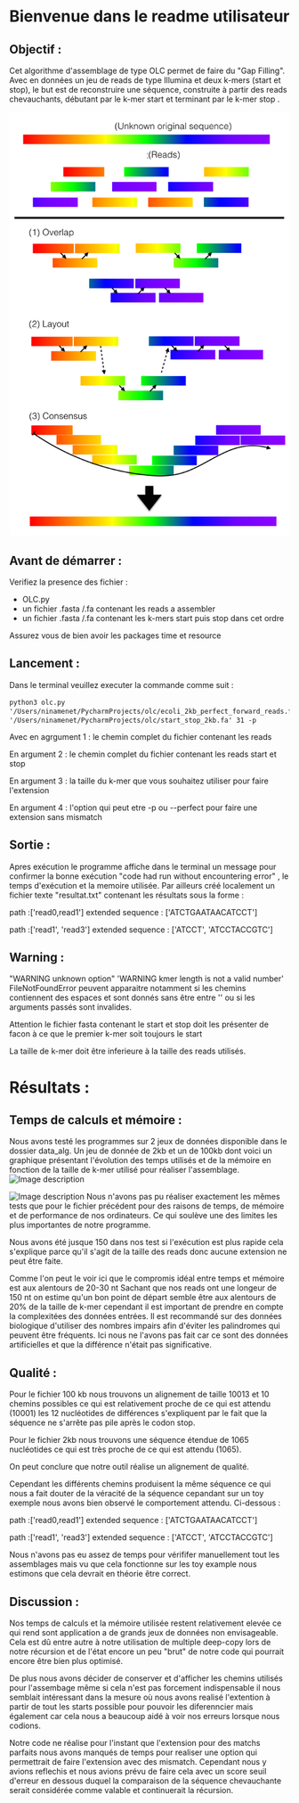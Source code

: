 # Bienvenue dans le readme utilisateur 

## Objectif :

Cet algorithme d'assemblage de type OLC permet de faire du "Gap Filling".
Avec en données un jeu de reads de type Illumina et deux k-mers (start et stop), le but est de
reconstruire une séquence, construite à partir des reads chevauchants, débutant par le k-mer start
 et terminant par le k-mer stop .
 
 ![Image description](https://github.com/m1-bioinfo-amu-01/Algo-OLC/blob/master/OLC%2COverlap-Layout-consensus.png)

## Avant de démarrer :

Verifiez la presence des fichier :
- OLC.py
- un fichier .fasta /.fa contenant les reads a assembler 
- un fichier .fasta /.fa contenant les k-mers start puis stop dans cet ordre

Assurez vous de bien avoir les packages time et resource

## Lancement :
Dans le terminal veuillez executer la commande comme suit :
```
python3 olc.py '/Users/ninamenet/PycharmProjects/olc/ecoli_2kb_perfect_forward_reads.fasta' '/Users/ninamenet/PycharmProjects/olc/start_stop_2kb.fa' 31 -p
```
Avec en agrgument 1 : le chemin complet du fichier contenant les reads

En argument 2 : le chemin complet du fichier contenant les reads start et stop

En argument 3 : la taille du k-mer que vous souhaitez utiliser pour faire l'extension 

En argument 4 : l'option qui peut etre -p ou --perfect pour faire une extension sans mismatch
 
## Sortie :
Apres exécution le programme affiche dans le terminal un message pour confirmer la bonne exécution "code had run without encountering error" , le temps d'exécution et la memoire utilisée. 
Par ailleurs créé localement un fichier texte "resultat.txt" contenant les résultats sous la forme :

path :['read0,read1']
extended sequence : ['ATCTGAATAACATCCT']

path :['read1', 'read3']
extended sequence : ['ATCCT', 'ATCCTACCGTC']

## Warning :
"WARNING unknown option" 'WARNING kmer length is not a valid number' FileNotFoundError peuvent apparaitre notamment si les chemins contiennent des espaces et sont donnés sans être entre '' ou si les arguments passés sont invalides.

Attention le fichier fasta contenant le start et stop doit les présenter de facon à ce que le premier k-mer soit toujours le start 

La taille de k-mer doit être inferieure à la taille des reads utilisés.

# Résultats :

## Temps de calculs et mémoire :
Nous avons testé les programmes sur 2 jeux de données disponible dans le dossier data_alg.
Un jeu de donnée de 2kb et un de 100kb dont voici un graphique présentant l'évolution des temps utilisés et de la mémoire en fonction de la taille de k-mer utilisé pour réaliser l'assemblage.
![Image description](link-to-image)


![Image description](link-to-image)
Nous n'avons pas pu réaliser exactement les mêmes tests que pour le fichier précédent pour des raisons de temps, de mémoire et de performance de nos ordinateurs. Ce qui soulève une des limites les plus importantes de notre programme.

Nous avons été jusque 150 dans nos test si l'exécution est plus rapide cela s'explique parce qu'il s'agit de la taille des reads donc aucune extension ne peut être faite.

Comme l'on peut le voir ici que le compromis idéal entre temps et mémoire est aux alentours de 20-30 nt 
Sachant que nos reads ont une longeur de 150 nt on estime qu'un bon point de départ semble être aux alentours de 20% de la taille de k-mer cependant il est important de prendre en compte la complexitées des données entrées. Il est recommandé sur des données biologique d'utiliser des nombres impairs afin d'éviter les palindromes qui peuvent être fréquents. Ici nous ne l'avons pas fait car ce sont des données artificielles et que la différence n'était pas significative.

## Qualité :
Pour le fichier 100 kb nous trouvons un alignement de taille 10013 et 10 chemins possibles ce qui est relativement proche de ce qui est attendu (10001) les 12 nucléotides de différences s'expliquent par le fait que la séquence ne s'arrête pas pile après le codon stop.

Pour le fichier 2kb nous trouvons une séquence étendue de 1065 nucléotides ce qui est très proche de ce qui est attendu (1065).

On peut conclure que notre outil réalise un alignement de qualité.

Cependant les différents chemins produisent la même séquence ce qui nous a fait douter de la véracité de la séquence cepandant sur un toy exemple nous avons bien observé le comportement attendu. Ci-dessous :

path :['read0,read1']
extended sequence : ['ATCTGAATAACATCCT']

path :['read1', 'read3']
extended sequence : ['ATCCT', 'ATCCTACCGTC']

Nous n'avons pas eu assez de temps pour vérififer manuellement tout les assemblages mais vu que cela fonctionne sur les toy example nous estimons que cela devrait en théorie être correct.

## Discussion :

Nos temps de calculs et la mémoire utilisée restent relativement elevée ce qui rend sont application a de grands jeux de données non envisageable.
Cela est dû entre autre à notre utilisation de multiple deep-copy lors de notre récursion et de l'état encore un peu "brut" de notre code qui pourrait encore être bien plus optimisé.

De plus nous avons décider de conserver et d'afficher les chemins utilisés pour l'assembage même si cela n'est pas forcement indispensable il nous semblait intéressant dans la mesure où nous avons realisé l'extention à partir de tout les starts possible pour pouvoir les diferenncier mais également car cela nous a beaucoup aidé à voir nos erreurs lorsque nous codions. 

Notre code ne réalise pour l'instant que l'extension pour des matchs parfaits nous avons manqués de temps pour realiser une option qui permettrait de faire l'extension avec des mismatch. Cependant nous y avions reflechis et nous avions prévu de faire cela avec un score seuil d'erreur en dessous duquel la comparaison de la séquence chevauchante serait considérée comme valable et continuerait la récursion.

